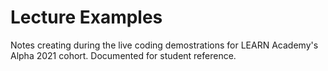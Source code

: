 # Lecture Examples

Notes creating during the live coding demostrations for LEARN Academy's Alpha 2021 cohort.
Documented for student reference.
